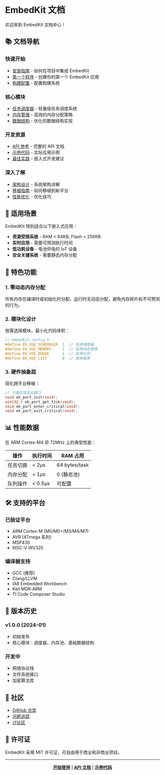 # EmbedKit 文档

欢迎来到 EmbedKit 文档中心！

## 📚 文档导航

### 快速开始
- [安装指南](getting_started/installation.md) - 如何在项目中集成 EmbedKit
- [第一个程序](getting_started/first_program.md) - 创建你的第一个 EmbedKit 应用
- [构建配置](getting_started/build_config.md) - 配置构建系统

### 核心模块
- [任务调度器](modules/scheduler.md) - 轻量级任务调度系统
- [内存管理](modules/memory.md) - 高效的内存分配策略
- [数据结构](modules/data_structures.md) - 优化的数据结构实现

### 开发资源
- [API 参考](api/README.md) - 完整的 API 文档
- [示例代码](examples/README.md) - 实际应用示例
- [最佳实践](best_practices/README.md) - 嵌入式开发建议

### 深入了解
- [架构设计](design/architecture.md) - 系统架构详解
- [移植指南](porting/overview.md) - 如何移植到新平台
- [性能优化](design/optimization.md) - 优化技巧

## 🎯 适用场景

EmbedKit 特别适合以下嵌入式应用：

- **资源受限系统** - RAM < 64KB, Flash < 256KB
- **实时应用** - 需要可预测执行时间
- **低功耗设备** - 电池供电的 IoT 设备
- **安全关键系统** - 需要静态内存分配

## 🚀 特色功能

### 1. 零动态内存分配
所有内存在编译时或初始化时分配，运行时无动态分配，避免内存碎片和不可预测的行为。

### 2. 模块化设计
按需选择模块，最小化代码体积：
```c
// embedkit_config.h
#define EK_USE_SCHEDULER  1  // 启用调度器
#define EK_USE_MEMORY     1  // 启用内存管理
#define EK_USE_QUEUE      1  // 启用队列
#define EK_USE_LIST       0  // 禁用链表
```

### 3. 硬件抽象层
简化跨平台移植：
```c
// 只需实现这些接口
void ek_port_init(void);
uint32_t ek_port_get_tick(void);
void ek_port_enter_critical(void);
void ek_port_exit_critical(void);
```

## 📊 性能数据

在 ARM Cortex-M4 @ 72MHz 上的典型性能：

| 操作 | 执行时间 | RAM 占用 |
|------|----------|----------|
| 任务切换 | < 2μs | 64 bytes/task |
| 内存分配 | < 1μs | 0 (静态池) |
| 队列操作 | < 0.5μs | 可配置 |

## 🛠️ 支持的平台

### 已验证平台
- ARM Cortex-M (M0/M0+/M3/M4/M7)
- AVR (ATmega 系列)
- MSP430
- RISC-V (RV32I)

### 编译器支持
- GCC (推荐)
- Clang/LLVM
- IAR Embedded Workbench
- Keil MDK-ARM
- TI Code Composer Studio

## 📝 版本历史

### v1.0.0 (2024-01)
- 初始发布
- 核心模块：调度器、内存池、基础数据结构

### 开发中
- 网络协议栈
- 文件系统接口
- 加密算法库

## 🤝 社区

- [GitHub 仓库](https://github.com/zuoliangyu/EmbedKit)
- [问题追踪](https://github.com/zuoliangyu/EmbedKit/issues)
- [讨论区](https://github.com/zuoliangyu/EmbedKit/discussions)

## 📄 许可证

EmbedKit 采用 MIT 许可证，可自由用于商业和非商业项目。

---

<div align="center">

**[开始使用](getting_started/installation.md)** | **[API 文档](api/README.md)** | **[示例代码](examples/README.md)**

</div>